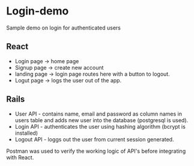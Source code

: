# Login-demo
Sample demo on login for authenticated users

## React
* Login page -> home page
* Signup page -> create new account
* landing page -> login page routes here with a button to logout.
* Logut page -> logs the user out of the app.

## Rails
* User API - contains name, email and password as column names in users table and adds new user into the database (postgresql is used).
* Login API - authenticates the user using hashing algorithm (bcrypt is installed) 
* Logout API - loggs out the user from current session generated.

Postman was used to verify the working logic of API's before integrating with React.
